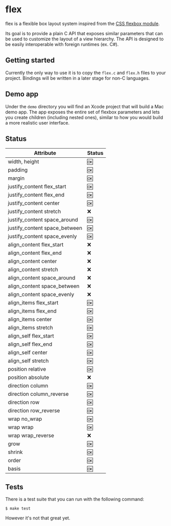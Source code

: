 # flex

flex is a flexible box layout system inspired from the <a href="https://www.w3.org/TR/css-flexbox-1/">CSS flexbox module</a>.

Its goal is to provide a plain C API that exposes similar parameters that can be used to customize the layout of a view hierarchy. The API is designed to be easily interoperable with foreign runtimes (ex. C#).

## Getting started

Currently the only way to use it is to copy the `flex.c` and `flex.h` files to your project. Bindings will be written in a later stage for non-C languages.

## Demo app

Under the `demo` directory you will find an Xcode project that will build a Mac demo app. The app exposes the entire set of flexbox parameters and lets you create children (including nested ones), similar to how you would build a more realistic user interface.

## Status

| Attribute | Status |
|---|---|
| width, height | :ok: |
| padding | :ok: |
| margin | :ok: |
| justify_content flex_start | :ok: |
| justify_content flex_end | :ok: |
| justify_content center | :ok: |
| justify_content stretch | :x: |
| justify_content space_around | :ok: |
| justify_content space_between | :ok: |
| justify_content space_evenly | :ok: |
| align_content flex_start | :x: |
| align_content flex_end | :x: |
| align_content center | :x: |
| align_content stretch | :x: |
| align_content space_around | :x: |
| align_content space_between | :x: |
| align_content space_evenly | :x: |
| align_items flex_start | :ok: |
| align_items flex_end | :ok: |
| align_items center | :ok: |
| align_items stretch | :ok: |
| align_self flex_start | :ok: |
| align_self flex_end | :ok: |
| align_self center | :ok: |
| align_self stretch | :ok: |
| position relative | :ok: |
| position absolute | :x: |
| direction column | :ok: |
| direction column_reverse | :ok: |
| direction row | :ok: |
| direction row_reverse | :ok: |
| wrap no_wrap | :ok: |
| wrap wrap | :ok: |
| wrap wrap_reverse | :x: |
| grow | :ok: |
| shrink | :ok: |
| order | :ok: |
| basis | :ok: |

## Tests

There is a test suite that you can run with the following command:

```
$ make test
```

However it's not that great yet.
